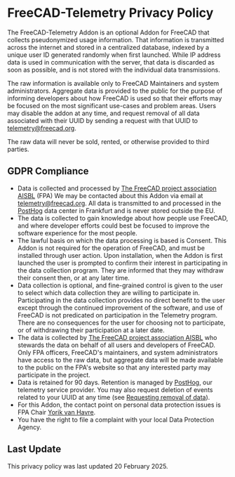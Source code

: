 # FreeCAD-Telemetry Privacy Policy

The FreeCAD-Telemetry Addon is an optional Addon for FreeCAD that collects pseudonymized usage information. That
information is transmitted across the internet and stored in a centralized database, indexed by a unique user ID
generated randomly when first launched. While IP address data is used in communication with the server, that data is
discarded as soon as possible, and is not stored with the individual data transmissions.

The raw information is available only to FreeCAD Maintainers and system administrators. Aggregate data is provided to
the public for the purpose of informing developers about how FreeCAD is used so that their efforts may be focused on the
most significant use-cases and problem areas. Users may disable the addon at any time, and request removal of all data
associated with their UUID by sending a request with that UUID to telemetry@freecad.org.

The raw data will never be sold, rented, or otherwise provided to third parties.


## GDPR Compliance

* Data is collected and processed by [The FreeCAD project association AISBL](https://fpa.freecad.org/) (FPA) We may be
contacted about this Addon via email at [telemetry@freecad.org](mailto:telemetry@freecad.org). All data is transmitted
to and processed in the [PostHog](https://posthog.com) data center in Frankfurt and is never stored outside the EU.
* The data is collected to gain knowledge about how people use FreeCAD, and where developer efforts could best be
focused to improve the software experience for the most people.
* The lawful basis on which the data processing is based is Consent. This Addon is not required for the operation of
FreeCAD, and must be installed through user action. Upon installation, when the Addon is first launched the user is
prompted to confirm their interest in participating in the data collection program. They are informed that they may
withdraw their consent then, or at any later time.
* Data collection is optional, and fine-grained control is given to the user to select which data collection they are
willing to participate in. Participating in the data collection provides no direct benefit to the user except through
the continued improvement of the software, and use of FreeCAD is not predicated on participation in the Telemetry
program. There are no consequences for the user for choosing not to participate, or of withdrawing their participation
at a later date.
* The data is collected by [The FreeCAD project association AISBL](https://fpa.freecad.org/) who stewards the data
on behalf of all users and developers of FreeCAD. Only FPA officers, FreeCAD's maintainers, and system administrators
have access to the raw data, but aggregate data will be made available to the public on the FPA's website so that any
interested party may participate in the project.
* Data is retained for 90 days. Retention is managed by [PostHog](https://posthog.com), our telemetry service provider.
You may also request deletion of events related to your UUID at any time (see
[Requesting removal of data](#requesting-removal-of-data)).
* For this Addon, the contact point on personal data protection issues is FPA Chair
[Yorik van Havre](mailto:yorik@freecad.org).
* You have the right to file a complaint with your local Data Protection Agency.

## Last Update

This privacy policy was last updated 20 February 2025.
